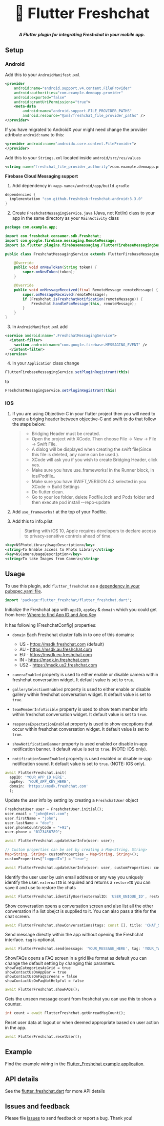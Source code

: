 <p align="center">
  <h1 align="center" style="font-size: 48px;">💬 Flutter Freshchat</h1>
  <h5 align="center">
A Flutter plugin for integrating Freshchat in your mobile app.
</p>

## Setup

### Android

Add this to your `AndroidManifest.xml`

```xml
<provider
    android:name="android.support.v4.content.FileProvider"
    android:authorities="com.example.demoapp.provider"
    android:exported="false"
    android:grantUriPermissions="true">
    <meta-data
        android:name="android.support.FILE_PROVIDER_PATHS"
        android:resource="@xml/freshchat_file_provider_paths" />
</provider>
```

If you have migrated to AndroidX your might need change the provider attribute `android:name` to this:

```xml
<provider android:name="androidx.core.content.FileProvider">
</provider>
```

Add this to your `Strings.xml` located inside `android/src/res/values`

```xml
<string name="freshchat_file_provider_authority">com.example.demoapp.provider</string>
```

**Firebase Cloud Messaging support**

1. Add dependency in `<app-name>/android/app/build.gradle`

```gradle
dependencies {
  implementation "com.github.freshdesk:freshchat-android:3.3.0"
}
```

2. Create `FreshchatMessagingService.java` (Java, not Kotlin) class to your app in the same directory as your `MainActivity` class

```java
package com.example.app;

import com.freshchat.consumer.sdk.Freshchat;
import com.google.firebase.messaging.RemoteMessage;
import io.flutter.plugins.firebasemessaging.FlutterFirebaseMessagingService;

public class FreshchatMessagingService extends FlutterFirebaseMessagingService {

    @Override
    public void onNewToken(String token) {
        super.onNewToken(token);
    }

    @Override
    public void onMessageReceived(final RemoteMessage remoteMessage) {
        super.onMessageReceived(remoteMessage);
        if (Freshchat.isFreshchatNotification(remoteMessage)) {
            Freshchat.handleFcmMessage(this, remoteMessage);
        }
    }
}
```

3. In `AndroidManifest.xml` add

```xml
<service android:name=".FreshchatMessagingService">
  <intent-filter>
    <action android:name="com.google.firebase.MESSAGING_EVENT" />
  </intent-filter>
</service>
```

4. In your `Application` class change
```java
FlutterFirebaseMessagingService.setPluginRegistrant(this)
```
to
```java
FreshchatMessagingService.setPluginRegistrant(this)
```

### IOS

1. If you are using Objective-C in your flutter project then you will need to create a briging header between objective-C and swift to do that follow the steps below:

   > - Bridging Header must be created.
   > - Open the project with XCode. Then choose File -> New -> File -> Swift File.
   > - A dialog will be displayed when creating the swift file(Since this file is deleted, any name can be used.).
   > - XCode will ask you if you wish to create Bridging Header, click yes.
   > - Make sure you have use_frameworks! in the Runner block, in ios/Podfile。
   > - Make sure you have SWIFT_VERSION 4.2 selected in you XCode -> Build Settings
   > - Do flutter clean.
   > - Go to your ios folder, delete Podfile.lock and Pods folder and then execute pod install --repo-update

2. Add `use_frameworks!` at the top of your Podfile.
3. Add this to info.plist
   > Starting with iOS 10, Apple requires developers to declare access to privacy-sensitive controls ahead of time.

```xml
<key>NSPhotoLibraryUsageDescription</key>
<string>To Enable access to Photo Library</string>
<key>NSCameraUsageDescription</key>
<string>To take Images from Camera</string>
```

<!-- 4. At this point if you try to build you will get an error something related to duplicate `info.plist` (Note: It's something to do with Freshchat) you can remove this info by following the below instructions:

- Open your `.xcworkspace` in xcode.
- Goto to `Pods`.
- Select target `flutter_freshchat`.
- Select Build Phases and then go to Compile Sources.
- Look for two `info.plist` entries and remove them. -->

## Usage

To use this plugin, add `flutter_freshchat` as a [dependency in your pubspec.yaml file](https://flutter.io/platform-plugins/).

```dart
import 'package:flutter_freshchat/flutter_freshchat.dart';
```

Initialize the Freshchat app with `appID`, `appKey` & `domain` which you could get from here: [Where to find App ID and App Key](https://support.freshchat.com/support/solutions/articles/229192)<br/><br/>
It has following [FreshchatConfig] properties:

- `domain` Each Freshchat cluster falls in to one of this domains:
  - US - https://msdk.freshchat.com (default)
  - AU - https://msdk.au.freshchat.com
  - EU - https://msdk.eu.freshchat.com
  - IN - https://msdk.in.freshchat.com
  - US2 - https://msdk.us2.freshchat.com

- `cameraEnabled` property is used to either enable or disable camera
  within freshchat conversation widget. It default value is set to `true`.

- `gallerySelectionEnabled` property is used to either enable or disable gallery
  within freshchat conversation widget. It default value is set to `true`.

- `teamMemberInfoVisible` property is used to show team member info
  within freshchat conversation widget. It default value is set to `true`.

- `responseExpectationEnabled` property is used to show exceptions that occur
  within freshchat conversation widget. It default value is set to `true`.

- `showNotificationBanner` property is used enabled or disable in-app notification
  banner. It default value is set to `true`. (NOTE: IOS only).

- `notificationSoundEnabled` property is used enabled or disable in-app notification
  sound. It default value is set to `true`. (NOTE: IOS only).

```dart
await FlutterFreshchat.init(
  appID: 'YOUR_APP_ID_HERE',
  appKey: 'YOUR_APP_KEY_HERE',
  domain: 'https://msdk.freshchat.com'
  );
```

Update the user info by setting by creating a `FreshchatUser` object

```dart
FreshchatUser user = FreshchatUser.initial();
user.email = "john@test.com";
user.firstName = "john";
user.lastName = "doe";
user.phoneCountryCode = "+91";
user.phone = "0123456789";

await FlutterFreshchat.updateUserInfo(user: user);

// Custom properties can be set by creating a Map<String, String>
Map<String, String> customProperties = Map<String, String>();
customProperties["loggedIn"] = "true";

await FlutterFreshchat.updateUserInfo(user: user, customProperties: customProperties);
```

Identify the user user by usin email address or any way you uniquely identify the user.
`externalID` is required and returns a `restoreID` you can save it and use to restore the chats

```dart
await FlutterFreshchat.identifyUser(externalID: 'USER_UNIQUE_ID', restoreID: 'USER_RESTORE_ID');
```

Show conversation opens a conversation screen and also list all the other conversation if a list obejct is supplied to it. You can also pass a title for the chat screen.

```dart
await FlutterFreshchat.showConversations(tags: const [], title: 'CHAT_SCREEN_TITLE');
```

Send message directly within the app without opening the Freshchat interface. `tag` is optional.

```dart
await FlutterFreshchat.send(message: 'YOUR_MESSAGE_HERE', tag: 'YOUR_TAG_HERE');
```

ShowFAQs opens a FAQ screen in a grid like format as default you can change the default setting by changing this paramters.<br>
`showFaqCategoriesAsGrid = true`<br>
`showContactUsOnAppBar = true`<br>
`showContactUsOnFaqScreens = false`<br>
`showContactUsOnFaqNotHelpful = false`<br>

```dart
await FlutterFreshchat.showFAQs();
```

Gets the unseen message count from freshchat you can use this to show a counter.

```dart
int count = await FlutterFreshchat.getUnreadMsgCount();
```

Reset user data at logout or when deemed appropriate based on user action in the app.

```dart
await FlutterFreshchat.resetUser();
```

## Example

Find the example wiring in the [Flutter_Freshchat example application](https://github.com/fayeed/flutter_freshchat/blob/master/example/lib/main.dart).

## API details

See the [flutter_freshchat.dart](https://github.com/fayeed/flutter_freshchat/blob/master/lib/flutter_freshchat.dart) for more API details

## Issues and feedback

Please file [issues](https://github.com/fayeed/flutter_freshchat/issues)
to send feedback or report a bug. Thank you!
